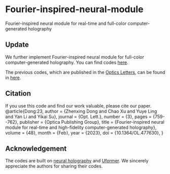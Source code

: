 # Fourier-inspired-neural-module
Fourier-inspired neural module for real-time and full-color computer-generated holography

## Update
We further implement Fourier-inspired neural module for full-color computer-generated holography. You can find codes [here](https://github.com/Zhenxing-Dong/Fourier-inspired-neural-module/tree/master/Full-color).

The previous codes, which are published in the [Optics Letters](https://opg.optica.org/ol/abstract.cfm?uri=ol-48-3-759), can be found in [here](https://github.com/Zhenxing-Dong/Fourier-inspired-neural-module/tree/master/OL).

## Citation
If you use this code and find our work valuable, please cite our paper.
    @article{Dong:23,
    author = {Zhenxing Dong and Chao Xu and Yuye Ling and Yan Li and Yikai Su},
    journal = {Opt. Lett.},
    number = {3}, pages = {759--762},
    publisher = {Optica Publishing Group},
    title = {Fourier-inspired neural module for real-time and high-fidelity computer-generated holography},
    volume = {48},
    month = {Feb}, year = {2023},
    doi = {10.1364/OL.477630},
    }
    
## Acknowledgement
The codes are built on [neural holography](https://github.com/computational-imaging/neural-holography) and [Uformer](https://github.com/ZhendongWang6/Uformer). We sincerely appreciate the authors for sharing their codes.
